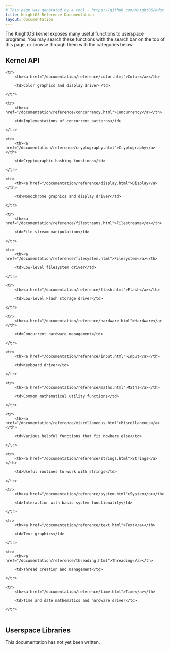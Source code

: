 ```yaml
---
# This page was generated by a tool - https://github.com/KnightOS/kdoc
title: KnightOS Reference Documentation
layout: documentation
---
```


The KnightOS kernel exposes many useful functions to userspace programs. You
may search these functions with the search bar on the top of this page, or
browse through them with the categories below.

## Kernel API

<table class="table table-striped table-bordered">

    <tr>
        <th><a href="/documentation/reference/color.html">Color</a></th>
        
        <td>Color graphics and display driver</td>
        
    </tr>

    <tr>
        <th><a href="/documentation/reference/concurrency.html">Concurrency</a></th>
        
        <td>Implementations of concurrent patterns</td>
        
    </tr>

    <tr>
        <th><a href="/documentation/reference/cryptography.html">Cryptography</a></th>
        
        <td>Cryptographic hashing functions</td>
        
    </tr>

    <tr>
        <th><a href="/documentation/reference/display.html">Display</a></th>
        
        <td>Monochrome graphics and display driver</td>
        
    </tr>

    <tr>
        <th><a href="/documentation/reference/filestreams.html">Filestreams</a></th>
        
        <td>File stream manipulation</td>
        
    </tr>

    <tr>
        <th><a href="/documentation/reference/filesystem.html">Filesystem</a></th>
        
        <td>Low-level filesystem driver</td>
        
    </tr>

    <tr>
        <th><a href="/documentation/reference/flash.html">Flash</a></th>
        
        <td>Low-level Flash storage driver</td>
        
    </tr>

    <tr>
        <th><a href="/documentation/reference/hardware.html">Hardware</a></th>
        
        <td>Concurrent hardware management</td>
        
    </tr>

    <tr>
        <th><a href="/documentation/reference/input.html">Input</a></th>
        
        <td>Keyboard driver</td>
        
    </tr>

    <tr>
        <th><a href="/documentation/reference/maths.html">Maths</a></th>
        
        <td>Common mathematical utility functions</td>
        
    </tr>

    <tr>
        <th><a href="/documentation/reference/miscellaneous.html">Miscellaneous</a></th>
        
        <td>Various helpful functions that fit nowhere else</td>
        
    </tr>

    <tr>
        <th><a href="/documentation/reference/strings.html">Strings</a></th>
        
        <td>Useful routines to work with strings</td>
        
    </tr>

    <tr>
        <th><a href="/documentation/reference/system.html">System</a></th>
        
        <td>Interaction with basic system functionality</td>
        
    </tr>

    <tr>
        <th><a href="/documentation/reference/text.html">Text</a></th>
        
        <td>Text graphics</td>
        
    </tr>

    <tr>
        <th><a href="/documentation/reference/threading.html">Threading</a></th>
        
        <td>Thread creation and management</td>
        
    </tr>

    <tr>
        <th><a href="/documentation/reference/time.html">Time</a></th>
        
        <td>Time and date mathematics and hardware driver</td>
        
    </tr>

</table>

## Userspace Libraries

This documentation has not yet been written.